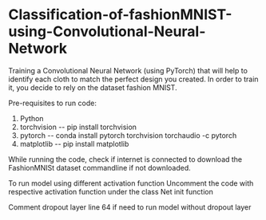 # Classification-of-fashionMNIST-using-Convolutional-Neural-Network
Training a Convolutional Neural Network (using PyTorch) that will help to identify each cloth to match the perfect design you created. In order to train it, you decide to rely on the dataset fashion MNIST.    



Pre-requisites to run code:
1) Python
2) torchvision -- pip install torchvision
3) pytorch -- conda install pytorch torchvision torchaudio -c pytorch
4) matplotlib -- pip install matplotlib

While running the code, check if internet is connected to download the FashionMNISt dataset commandline
if not downloaded.

To run model using different activation function
Uncomment the code with respective activation function under the class Net init function

Comment dropout layer line 64 if need to run model without dropout layer

